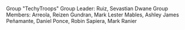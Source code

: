 Group "TechyTroops"
Group Leader: Ruiz, Sevastian Dwane
Group Members: Arreola, Reizen
               Gundran, Mark Lester
               Mables, Ashley James
               Peñamante, Daniel
               Ponce, Robin
               Sapiera, Mark Ranier
